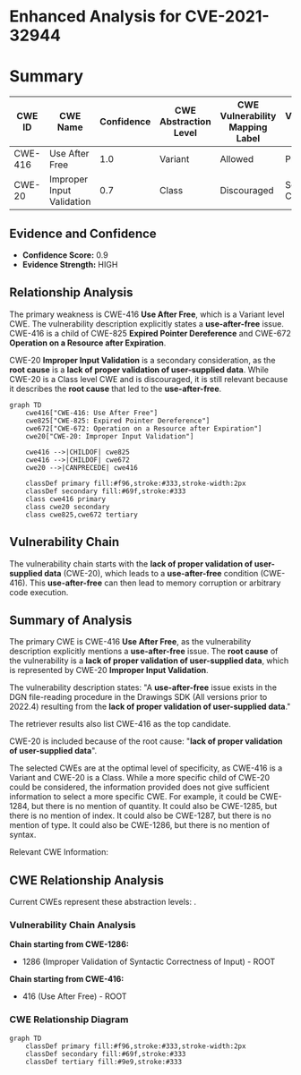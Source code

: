 # Enhanced Analysis for CVE-2021-32944

# Summary
| CWE ID | CWE Name | Confidence | CWE Abstraction Level | CWE Vulnerability Mapping Label | CWE-Vulnerability Mapping Notes |
|---|---|---|---|---|---|
| CWE-416 | Use After Free | 1.0 | Variant | Allowed | Primary CWE |
| CWE-20 | Improper Input Validation | 0.7 | Class | Discouraged | Secondary CWE |

## Evidence and Confidence

*   **Confidence Score:** 0.9
*   **Evidence Strength:** HIGH

## Relationship Analysis
The primary weakness is CWE-416 **Use After Free**, which is a Variant level CWE. The vulnerability description explicitly states a **use-after-free** issue. CWE-416 is a child of CWE-825 **Expired Pointer Dereference** and CWE-672 **Operation on a Resource after Expiration**.

CWE-20 **Improper Input Validation** is a secondary consideration, as the **root cause** is a **lack of proper validation of user-supplied data**. While CWE-20 is a Class level CWE and is discouraged, it is still relevant because it describes the **root cause** that led to the **use-after-free**.

```mermaid
graph TD
    cwe416["CWE-416: Use After Free"]
    cwe825["CWE-825: Expired Pointer Dereference"]
    cwe672["CWE-672: Operation on a Resource after Expiration"]
    cwe20["CWE-20: Improper Input Validation"]
    
    cwe416 -->|CHILDOF| cwe825
    cwe416 -->|CHILDOF| cwe672
    cwe20 -->|CANPRECEDE| cwe416

    classDef primary fill:#f96,stroke:#333,stroke-width:2px
    classDef secondary fill:#69f,stroke:#333
    class cwe416 primary
    class cwe20 secondary
    class cwe825,cwe672 tertiary
```

## Vulnerability Chain
The vulnerability chain starts with the **lack of proper validation of user-supplied data** (CWE-20), which leads to a **use-after-free** condition (CWE-416). This **use-after-free** can then lead to memory corruption or arbitrary code execution.

## Summary of Analysis
The primary CWE is CWE-416 **Use After Free**, as the vulnerability description explicitly mentions a **use-after-free** issue. The **root cause** of the vulnerability is a **lack of proper validation of user-supplied data**, which is represented by CWE-20 **Improper Input Validation**.

The vulnerability description states: "A **use-after-free** issue exists in the DGN file-reading procedure in the Drawings SDK (All versions prior to 2022.4) resulting from the **lack of proper validation of user-supplied data**."

The retriever results also list CWE-416 as the top candidate.

CWE-20 is included because of the root cause: "**lack of proper validation of user-supplied data**".

The selected CWEs are at the optimal level of specificity, as CWE-416 is a Variant and CWE-20 is a Class. While a more specific child of CWE-20 could be considered, the information provided does not give sufficient information to select a more specific CWE. For example, it could be CWE-1284, but there is no mention of quantity. It could also be CWE-1285, but there is no mention of index. It could also be CWE-1287, but there is no mention of type. It could also be CWE-1286, but there is no mention of syntax.

Relevant CWE Information:


## CWE Relationship Analysis

Current CWEs represent these abstraction levels: .


### Vulnerability Chain Analysis

**Chain starting from CWE-1286:**
- 1286 (Improper Validation of Syntactic Correctness of Input) - ROOT


**Chain starting from CWE-416:**
- 416 (Use After Free) - ROOT



### CWE Relationship Diagram

```mermaid
graph TD
    classDef primary fill:#f96,stroke:#333,stroke-width:2px
    classDef secondary fill:#69f,stroke:#333
    classDef tertiary fill:#9e9,stroke:#333
```